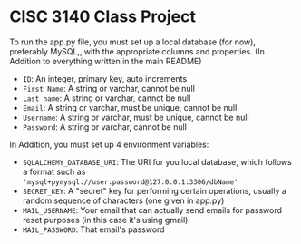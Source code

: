 # CISC 3140 Class Project

To run the app.py file, you must set up a local database (for now), preferably MySQL,, with the appropriate columns and properties. 
(In Addition to everything written in the main README)
- `ID`: An integer, primary key, auto increments 
- `First Name`: A string or varchar, cannot be null
- `Last name`: A string or varchar, cannot be null
- `Email`: A string or varchar, must be unique, cannot be null
- `Username`: A string or varchar, must be unique, cannot be null 
- `Password`: A string or varchar, cannot be null 

In Addition, you must set up 4 environment variables:
- `SQLALCHEMY_DATABASE_URI`: The URI for you local database, which follows a format such as `'mysql+pymysql://user:password@127.0.0.1:3306/dbName'`
- `SECRET_KEY`: A "secret" key for performing certain operations, usually a random sequence of characters (one given in app.py)
- `MAIL_USERNAME`: Your email that can actually send emails for password reset purposes (in this case it's using gmail)
- `MAIL_PASSWORD`: That email's password
